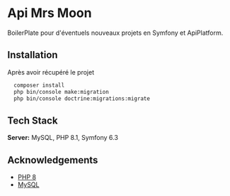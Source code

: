 # Api Mrs Moon

BoilerPlate pour d'éventuels nouveaux projets en Symfony et ApiPlatform.

## Installation

Après avoir récupéré le projet

```bash
  composer install
  php bin/console make:migration
  php bin/console doctrine:migrations:migrate
```

## Tech Stack

**Server:** MySQL, PHP 8.1, Symfony 6.3

## Acknowledgements

- [PHP 8 ](https://www.php.net/manual/fr/install.php)
- [MySQL](https://dev.mysql.com/downloads/installer/)

